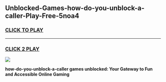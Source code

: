 
## Unblocked-Games-how-do-you-unblock-a-caller-Play-Free-5noa4
<h3>
<a href="https://premium76.site?title=how-do-you-unblock-a-caller&ref=18A1">CLICK TO PLAY</a></h3>
<hr>

<h3>
<a href="https://premium76.site?title=how-do-you-unblock-a-caller&ref=18A1">CLICK 2 PLAY</a>
  
</h3>

<a href="https://premium76.site?title=how-do-you-unblock-a-caller&ref=18A1"><img src="https://clearcache.store/games.png"></a>


**how-do-you-unblock-a-caller games unblocked: Your Gateway to Fun and Accessible Online Gaming**
